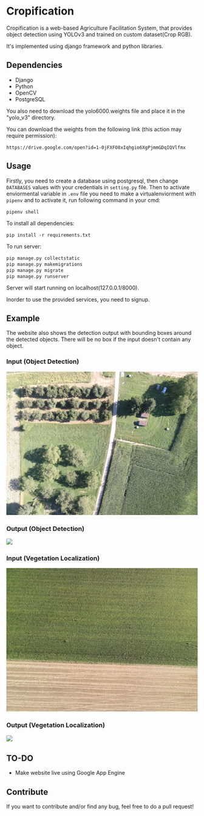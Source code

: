 # Cropification

Cropification is a web-based Agriculture Facilitation System, that provides object detection using YOLOv3 and trained on custom dataset(Crop RGB).

It's implemented using django framework and python libraries. 

## Dependencies
- Django
- Python
- OpenCV
- PostgreSQL

You also need to download the yolo6000.weights file and place it in the "yolo_v3" directory.

You can download the weights from the following link (this action may require permission):
```
https://drive.google.com/open?id=1-0jFXFO8xIqhgio6XgPjmmGDqIQVlfmx
```

## Usage
Firstly, you need to create a database using postgresql, then change `DATABASES` values with your credentials in `setting.py` file.
Then to activate enviormental variable in `.env` file you need to make a virtualenviorment with `pipenv` and to activate it, run following command in your cmd:
```
pipenv shell
```
To install all dependencies:
```
pip install -r requirements.txt
```
To run server:
```
pip manage.py collectstatic
pip manage.py makemigrations
pip manage.py migrate
pip manage.py runserver
```
Server will start running on localhost(127.0.0.1/8000).

Inorder to use the provided services, you need to signup.

## Example
The website also shows the detection output with bounding boxes around the detected objects. There will be no box if the input doesn't contain any object.

### Input (Object Detection)
![](media/images/object-detection.JPG)

### Output (Object Detection)
![](media/output/object-detection_Output.JPG)

### Input (Vegetation Localization)
![](media/images/vegetation-localization.JPG)

### Output (Vegetation Localization)
![](media/output/vegetation-localization_Output.JPG)

## TO-DO
- Make website live using Google App Engine


## Contribute
If you want to contribute and/or find any bug, feel free to do a pull request!

